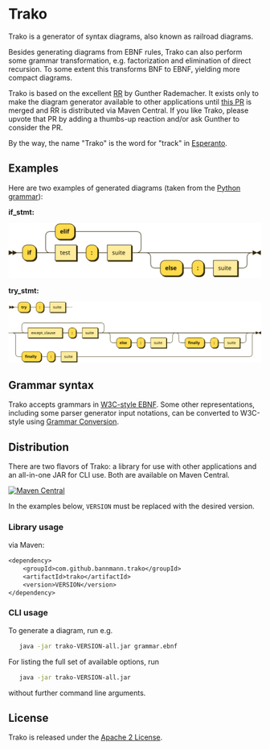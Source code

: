 # Trako

Trako is a generator of syntax diagrams, also known as railroad diagrams.

Besides generating diagrams from EBNF rules, Trako can also perform some grammar transformation, e.g. factorization
and elimination of direct recursion. To some extent this transforms BNF to EBNF, yielding more compact diagrams.

Trako is based on the excellent [RR](https://github.com/GuntherRademacher/rr) by Gunther Rademacher. It exists only to
make the diagram generator available to other applications until
[this PR](https://github.com/GuntherRademacher/rr/pull/22) is merged and RR is distributed via Maven Central. If you
like Trako, please upvote that PR by adding a thumbs-up reaction and/or ask Gunther to consider the PR.

By the way, the name "Trako" is the word for "track" in [Esperanto](https://en.wikipedia.org/wiki/Esperanto).

## Examples

Here are two examples of generated diagrams (taken from the [Python grammar][PYTHON]):

**if_stmt:**

![if_stmt](if_stmt.svg)

**try_stmt:**

![try_stmt](try_stmt.svg)

## Grammar syntax

Trako accepts grammars in [W3C-style EBNF][W3C-EBNF]. Some other representations, including
some parser generator input notations, can be converted to W3C-style using
[Grammar Conversion][CONVERT].

## Distribution

There are two flavors of Trako: a library for use with other applications and an all-in-one JAR for CLI use. Both are
available on Maven Central.

[![Maven Central](https://maven-badges.herokuapp.com/maven-central/com.github.bannmann.trako/trako/badge.svg)](https://maven-badges.herokuapp.com/maven-central/com.github.bannmann.trako/trako)

In the examples below, `VERSION` must be replaced with the desired version.

### Library usage

via Maven:

```
<dependency>
    <groupId>com.github.bannmann.trako</groupId>
    <artifactId>trako</artifactId>
    <version>VERSION</version>
</dependency>
```

### CLI usage

To generate a diagram, run e.g.

```bash
   java -jar trako-VERSION-all.jar grammar.ebnf
```

For listing the full set of available options, run

```bash
   java -jar trako-VERSION-all.jar
```
without further command line arguments.

## License

Trako is released under the [Apache 2 License][ASL].


[ASL]: http://www.apache.org/licenses/LICENSE-2.0
[PYTHON]: https://docs.python.org/3/reference/grammar.html
[W3C-EBNF]: http://www.w3.org/TR/2010/REC-xquery-20101214/#EBNFNotation
[CONVERT]: http://bottlecaps.de/convert/
[SAXON]: http://www.saxonica.com/products/products.xml
[BATIK]: https://xmlgraphics.apache.org/batik/
[GRADLE]: https://gradle.org/
